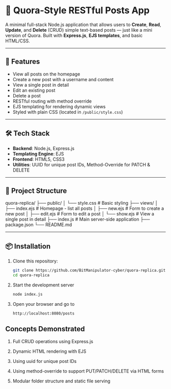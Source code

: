 # 📝 Quora-Style RESTful Posts App

A minimal full-stack Node.js application that allows users to **Create**, **Read**, **Update**, and **Delete** (CRUD) simple text-based posts — just like a mini version of Quora. Built with **Express.js**, **EJS templates**, and basic HTML/CSS.

---

## 🚀 Features

- View all posts on the homepage
- Create a new post with a username and content
- View a single post in detail
- Edit an existing post
- Delete a post
- RESTful routing with method override
- EJS templating for rendering dynamic views
- Styled with plain CSS (located in `/public/style.css`)

---

## 🛠️ Tech Stack

- **Backend**: Node.js, Express.js
- **Templating Engine**: EJS
- **Frontend**: HTML5, CSS3
- **Utilities**: UUID for unique post IDs, Method-Override for PATCH & DELETE

---

## 📁 Project Structure

quora-replica/
├── public/
│ └── style.css # Basic styling
├── views/
│ ├── index.ejs # Homepage - list all posts
│ ├── new.ejs # Form to create a new post
│ ├── edit.ejs # Form to edit a post
│ └── show.ejs # View a single post in detail
├── index.js # Main server-side application
├── package.json
└── README.md

---

## 📦 Installation

1. Clone this repository:
   ```bash
   git clone https://github.com/BitManipulator-cyber/quora-replica.git
   cd quora-replica

2. Start the development server
    ```bash
    node index.js

3. Open your browser and go to
    ```Chrome
    http://localhost:8080/posts
    
## Concepts Demonstrated

1. Full CRUD operations using Express.js

2. Dynamic HTML rendering with EJS

3. Using uuid for unique post IDs

4. Using method-override to support PUT/PATCH/DELETE via HTML forms

5. Modular folder structure and static file serving


    
